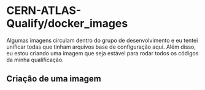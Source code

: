 # CERN-ATLAS-Qualify/docker_images
Algumas imagens circulam dentro do grupo de desenvolvimento e eu tentei unificar todas que tinham arquivos base de configuração aqui. Além disso, eu estou criando uma imagem que seja estável para rodar todos os códigos da minha qualificação.

## Criação de uma imagem
